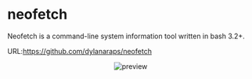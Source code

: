 # neofetch
Neofetch is a command-line system information tool written in bash 3.2+.

URL:https://github.com/dylanaraps/neofetch

<p align="center">
  <img src="https://cloudup.com/ctIxQt5hkHV" alt="preview"/>
</p>
